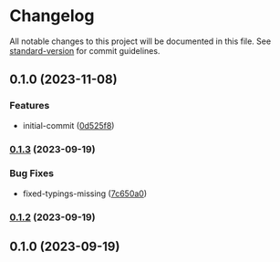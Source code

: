 # Changelog

All notable changes to this project will be documented in this file. See [standard-version](https://github.com/conventional-changelog/standard-version) for commit guidelines.

## 0.1.0 (2023-11-08)


### Features

* initial-commit ([0d525f8](https://github.com/leomarkcastro/react-scaling-view/commit/0d525f895f8ad2ed2ff4630de6696e4e6ea460b1))

### [0.1.3](https://github.com/leomarkcastro/react-simple-modal/compare/v0.1.2...v0.1.3) (2023-09-19)

### Bug Fixes

- fixed-typings-missing ([7c650a0](https://github.com/leomarkcastro/react-simple-modal/commit/7c650a0891469bb219021173e1ceca41994b3151))

### [0.1.2](https://github.com/leomarkcastro/react-simple-modal/compare/v0.1.1...v0.1.2) (2023-09-19)

## 0.1.0 (2023-09-19)
